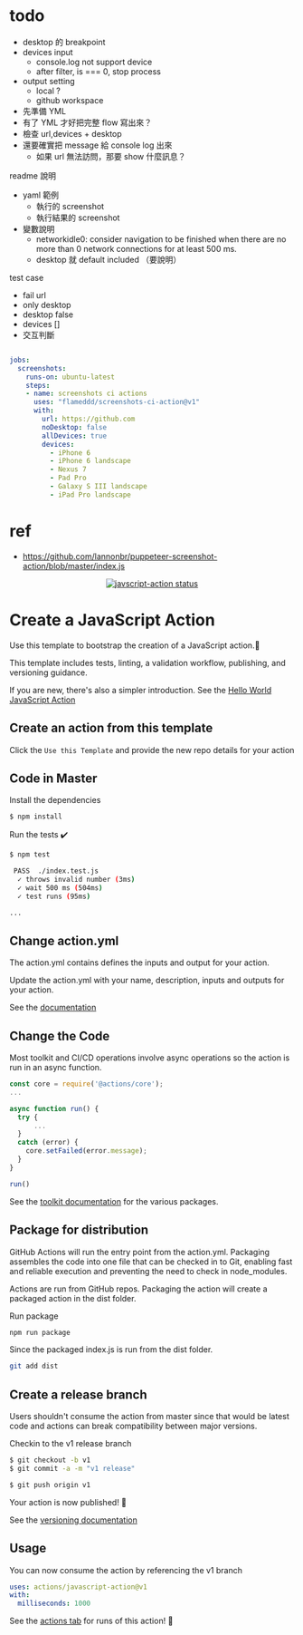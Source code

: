 
# todo
- desktop 的 breakpoint
- devices input
  - console.log not support device
  - after filter, is === 0, stop process
- output setting
  - local ?
  - github workspace
- 先準備 YML
- 有了 YML 才好把完整 flow 寫出來？
- 檢查 url,devices + desktop
- 還要確實把 message 給 console log 出來
  - 如果 url 無法訪問，那要 show 什麼訊息？

readme 說明
- yaml 範例
  - 執行的 screenshot
  - 執行結果的 screenshot
- 變數說明
  - networkidle0: consider navigation to be finished when there are no more than 0 network connections for at least 500 ms.
  - desktop 就 default included （要說明）

test case
- fail url
- only desktop
- desktop false
- devices []
- 交互判斷

```yaml

jobs:
  screenshots:
    runs-on: ubuntu-latest
    steps:
    - name: screenshots ci actions
      uses: "flameddd/screenshots-ci-action@v1"
      with:
        url: https://github.com
        noDesktop: false
        allDevices: true
        devices:
          - iPhone 6
          - iPhone 6 landscape
          - Nexus 7
          - Pad Pro
          - Galaxy S III landscape
          - iPad Pro landscape

```



# ref
- https://github.com/lannonbr/puppeteer-screenshot-action/blob/master/index.js

<p align="center">
  <a href="https://github.com/actions/javascript-action/actions"><img alt="javscript-action status" src="https://github.com/actions/javascript-action/workflows/units-test/badge.svg"></a>
</p>

# Create a JavaScript Action

Use this template to bootstrap the creation of a JavaScript action.:rocket:

This template includes tests, linting, a validation workflow, publishing, and versioning guidance.  

If you are new, there's also a simpler introduction.  See the [Hello World JavaScript Action](https://github.com/actions/hello-world-javascript-action)

## Create an action from this template

Click the `Use this Template` and provide the new repo details for your action

## Code in Master

Install the dependencies  
```bash
$ npm install
```

Run the tests :heavy_check_mark:  
```bash
$ npm test

 PASS  ./index.test.js
  ✓ throws invalid number (3ms)
  ✓ wait 500 ms (504ms)
  ✓ test runs (95ms)

...
```

## Change action.yml

The action.yml contains defines the inputs and output for your action.

Update the action.yml with your name, description, inputs and outputs for your action.

See the [documentation](https://help.github.com/en/articles/metadata-syntax-for-github-actions)

## Change the Code

Most toolkit and CI/CD operations involve async operations so the action is run in an async function.

```javascript
const core = require('@actions/core');
...

async function run() {
  try { 
      ...
  } 
  catch (error) {
    core.setFailed(error.message);
  }
}

run()
```

See the [toolkit documentation](https://github.com/actions/toolkit/blob/master/README.md#packages) for the various packages.

## Package for distribution

GitHub Actions will run the entry point from the action.yml. Packaging assembles the code into one file that can be checked in to Git, enabling fast and reliable execution and preventing the need to check in node_modules.

Actions are run from GitHub repos.  Packaging the action will create a packaged action in the dist folder.

Run package

```bash
npm run package
```

Since the packaged index.js is run from the dist folder.

```bash
git add dist
```

## Create a release branch

Users shouldn't consume the action from master since that would be latest code and actions can break compatibility between major versions.

Checkin to the v1 release branch

```bash
$ git checkout -b v1
$ git commit -a -m "v1 release"
```

```bash
$ git push origin v1
```

Your action is now published! :rocket: 

See the [versioning documentation](https://github.com/actions/toolkit/blob/master/docs/action-versioning.md)

## Usage

You can now consume the action by referencing the v1 branch

```yaml
uses: actions/javascript-action@v1
with:
  milliseconds: 1000
```

See the [actions tab](https://github.com/actions/javascript-action/actions) for runs of this action! :rocket:
